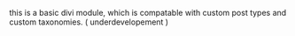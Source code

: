 this is a basic divi module, which is compatable with custom post types and custom taxonomies. ( underdevelopement )

